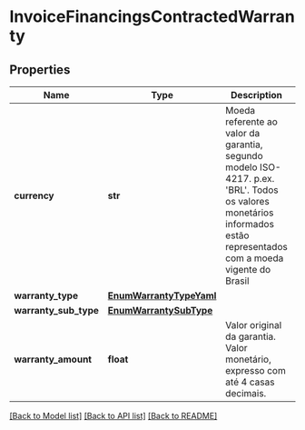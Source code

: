# InvoiceFinancingsContractedWarranty

## Properties
Name | Type | Description | Notes
------------ | ------------- | ------------- | -------------
**currency** | **str** | Moeda referente ao valor da garantia, segundo modelo ISO-4217. p.ex. &#x27;BRL&#x27;. Todos os valores monetários informados estão representados com a moeda vigente do Brasil | 
**warranty_type** | [**EnumWarrantyTypeYaml**](EnumWarrantyTypeYaml.md) |  | 
**warranty_sub_type** | [**EnumWarrantySubType**](EnumWarrantySubType.md) |  | 
**warranty_amount** | **float** | Valor original da garantia. Valor monetário, expresso com até 4 casas decimais.  | [optional] 

[[Back to Model list]](../README.md#documentation-for-models) [[Back to API list]](../README.md#documentation-for-api-endpoints) [[Back to README]](../README.md)

